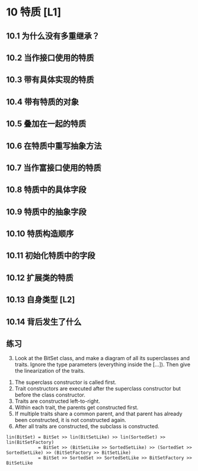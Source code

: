 # 10 特质 [L1]
## 10.1 为什么没有多重继承？
## 10.2 当作接口使用的特质
## 10.3 带有具体实现的特质
## 10.4 带有特质的对象
## 10.5 叠加在一起的特质
## 10.6 在特质中重写抽象方法
## 10.7 当作富接口使用的特质
## 10.8 特质中的具体字段
## 10.9 特质中的抽象字段
## 10.10 特质构造顺序
## 10.11 初始化特质中的字段
## 10.12 扩展类的特质
## 10.13 自身类型 [L2]
## 10.14 背后发生了什么
## 练习
3. Look at the BitSet class, and make a diagram of all its superclasses and traits.
   Ignore the type parameters (everything inside the [...]). Then give the
   linearization of the traits.

1) The superclass constructor is called first.  
2) Trait constructors are executed after the superclass constructor but before the
class constructor.  
3) Traits are constructed left-to-right.  
4) Within each trait, the parents get constructed first.  
5) If multiple traits share a common parent, and that parent has already been
constructed, it is not constructed again.  
6) After all traits are constructed, the subclass is constructed.  

```
lin(BitSet) = BitSet >> lin(BitSetLike) >> lin(SortedSet) >> lin(BitSetFactory)
            = BitSet >> (BitSetLike >> SortedSetLike) >> (SortedSet >> SortedSetLike) >> (BitSetFactory >> BitSetLike)
            = BitSet >> SortedSet >> SortedSetLike >> BitSetFactory >> BitSetLike
```